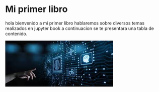 # Mi primer libro 

hola bienvenido a mi primer libro hablaremos sobre diversos temas realizados en jupyter book a continuacion se te presentara una tabla de contenido.

![Universidad Tecnica Particular de loja](1.png)

```{tableofcontents}
```
